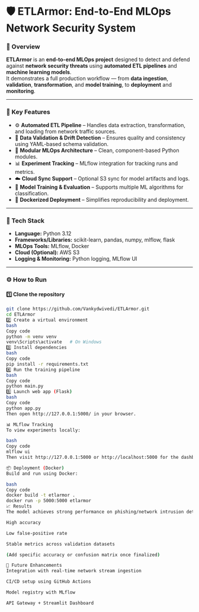 # 🛡️ ETLArmor: End-to-End MLOps Network Security System

### 🚀 Overview
**ETLArmor** is an **end-to-end MLOps project** designed to detect and defend against **network security threats** using **automated ETL pipelines** and **machine learning models**.  
It demonstrates a full production workflow — from **data ingestion**, **validation**, **transformation**, and **model training**, to **deployment** and **monitoring**.

---

### 🧠 Key Features
- ⚙️ **Automated ETL Pipeline** – Handles data extraction, transformation, and loading from network traffic sources.  
- 🧪 **Data Validation & Drift Detection** – Ensures quality and consistency using YAML-based schema validation.  
- 🧩 **Modular MLOps Architecture** – Clean, component-based Python modules.  
- 📊 **Experiment Tracking** – MLflow integration for tracking runs and metrics.  
- ☁️ **Cloud Sync Support** – Optional S3 sync for model artifacts and logs.  
- 🧠 **Model Training & Evaluation** – Supports multiple ML algorithms for classification.  
- 🧾 **Dockerized Deployment** – Simplifies reproducibility and deployment.  

---

### 🧩 Tech Stack
- **Language:** Python 3.12  
- **Frameworks/Libraries:** scikit-learn, pandas, numpy, mlflow, flask  
- **MLOps Tools:** MLflow, Docker  
- **Cloud (Optional):** AWS S3  
- **Logging & Monitoring:** Python logging, MLflow UI  

---

### ⚙️ How to Run

#### 1️⃣ Clone the repository
```bash
git clone https://github.com/Vankydwivedi/ETLArmor.git
cd ETLArmor
2️⃣ Create a virtual environment
bash
Copy code
python -m venv venv
venv\Scripts\activate   # On Windows
3️⃣ Install dependencies
bash
Copy code
pip install -r requirements.txt
4️⃣ Run the training pipeline
bash
Copy code
python main.py
5️⃣ Launch web app (Flask)
bash
Copy code
python app.py
Then open http://127.0.0.1:5000/ in your browser.

📊 MLflow Tracking
To view experiments locally:

bash
Copy code
mlflow ui
Then visit http://127.0.0.1:5000 or http://localhost:5000 for the dashboard.

📦 Deployment (Docker)
Build and run using Docker:

bash
Copy code
docker build -t etlarmor .
docker run -p 5000:5000 etlarmor
📈 Results
The model achieves strong performance on phishing/network intrusion detection tasks with:

High accuracy

Low false-positive rate

Stable metrics across validation datasets

(Add specific accuracy or confusion matrix once finalized)

🧰 Future Enhancements
Integration with real-time network stream ingestion

CI/CD setup using GitHub Actions

Model registry with MLflow

API Gateway + Streamlit Dashboard

